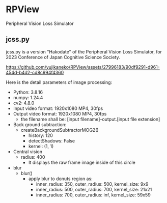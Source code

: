 # RPView
Peripheral Vision Loss Simulator

## jcss.py
jcss.py is a version "Hakodate" of the Peripheral Vision Loss Simulator, for 2023 Conference of Japan Cognitive Science Society.

https://github.com/yujikaneko/RPView/assets/27996183/90df9291-d961-454d-b4d2-cd8c994f4360

Here is the detail parameters of image processing:
- Python: 3.8.16
- numpy: 1.24.4
- cv2: 4.8.0
- Input video format: 1920x1080 MP4, 30fps
- Output video format: 1920x1080 MP4, 30fps
  - the filename shall be: [input filename]-output.[input file extension]
- Back ground subtraction:
  - createBackgroundSubtractorMOG2()
    - history: 120
    - detectShadows: False
    - kernel: (1, 1)
- Central vision
  - radius: 400
    - It displays the raw frame image inside of this circle
- blur
  - blur()
    - apply blur to donuts region as:
      - inner_radius: 350, outer_radius: 500, kernel_size: 9x9
      - inner_radius: 500, outer_radius: 700, kernel_size: 21x21
      - inner_radius: 700, outer_radius: inf, kernel_size: 59x59
